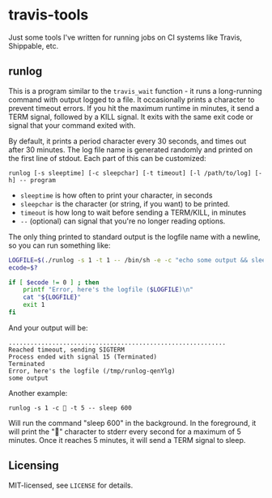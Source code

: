 # travis-tools

Just some tools I've written for running jobs on CI systems
like Travis, Shippable, etc.

## runlog

This is a program similar to the `travis_wait` function - it
runs a long-running command with output logged to a file. It
occasionally prints a character to prevent timeout errors. If
you hit the maximum runtime in minutes, it send a TERM signal,
followed by a KILL signal. It exits with the same exit code or
signal that your command exited with.

By default, it prints a period character every 30 seconds, and
times out after 30 minutes. The log file name is generated randomly
and printed on the first line of stdout. Each part of this can
be customized:

```
runlog [-s sleeptime] [-c sleepchar] [-t timeout] [-l /path/to/log] [-h] -- program
```

  * `sleeptime` is how often to print your character, in seconds
  * `sleepchar` is the character (or string, if you want) to be printed.
  * `timeout` is how long to wait before sending a TERM/KILL, in minutes
  * `--` (optional) can signal that you're no longer reading options.

The only thing printed to standard output is the logfile name with a newline,
so you can run something like:

```bash
LOGFILE=$(./runlog -s 1 -t 1 -- /bin/sh -e -c "echo some output && sleep 90")
ecode=$?

if [ $ecode != 0 ] ; then
    printf "Error, here's the logfile ($LOGFILE)\n"
    cat "${LOGFILE}"
    exit 1
fi

```

And your output will be:

```
............................................................
Reached timeout, sending SIGTERM
Process ended with signal 15 (Terminated)
Terminated
Error, here's the logfile (/tmp/runlog-qenYlg)
some output
```


Another example:

```
runlog -s 1 -c 💩 -t 5 -- sleep 600
```

Will run the command "sleep 600" in the background. In the foreground,
it will print the "💩" character to stderr every second for a maximum of 5 minutes.
Once it reaches 5 minutes, it will send a TERM signal to sleep.

## Licensing

MIT-licensed, see `LICENSE` for details.
